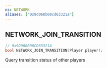 ```yaml
---
ns: NETWORK
aliases: ["0x9d060b08cd63321a"]
---
```

## NETWORK_JOIN_TRANSITION

```c
// 0x9D060B08CD63321A
bool NETWORK_JOIN_TRANSITION(Player player);
```

Query transition status of other players

